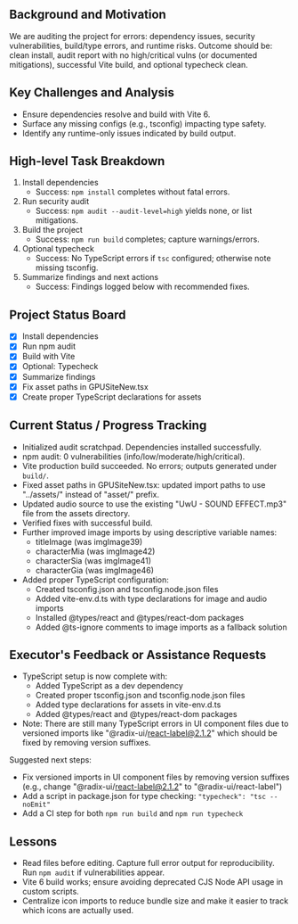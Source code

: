## Background and Motivation
We are auditing the project for errors: dependency issues, security vulnerabilities, build/type errors, and runtime risks. Outcome should be: clean install, audit report with no high/critical vulns (or documented mitigations), successful Vite build, and optional typecheck clean.

## Key Challenges and Analysis
- Ensure dependencies resolve and build with Vite 6.
- Surface any missing configs (e.g., tsconfig) impacting type safety.
- Identify any runtime-only issues indicated by build output.

## High-level Task Breakdown
1. Install dependencies
   - Success: `npm install` completes without fatal errors.
2. Run security audit
   - Success: `npm audit --audit-level=high` yields none, or list mitigations.
3. Build the project
   - Success: `npm run build` completes; capture warnings/errors.
4. Optional typecheck
   - Success: No TypeScript errors if `tsc` configured; otherwise note missing tsconfig.
5. Summarize findings and next actions
   - Success: Findings logged below with recommended fixes.

## Project Status Board
- [x] Install dependencies
- [x] Run npm audit
- [x] Build with Vite
- [x] Optional: Typecheck
- [x] Summarize findings
- [x] Fix asset paths in GPUSiteNew.tsx
- [x] Create proper TypeScript declarations for assets

## Current Status / Progress Tracking
- Initialized audit scratchpad. Dependencies installed successfully.
- npm audit: 0 vulnerabilities (info/low/moderate/high/critical).
- Vite production build succeeded. No errors; outputs generated under `build/`.
- Fixed asset paths in GPUSiteNew.tsx: updated import paths to use "../assets/" instead of "asset/" prefix.
- Updated audio source to use the existing "UwU - SOUND EFFECT.mp3" file from the assets directory.
- Verified fixes with successful build.
- Further improved image imports by using descriptive variable names:
  - titleImage (was imgImage39)
  - characterMia (was imgImage42)
  - characterSia (was imgImage41)
  - characterGia (was imgImage46)
- Added proper TypeScript configuration:
  - Created tsconfig.json and tsconfig.node.json files
  - Added vite-env.d.ts with type declarations for image and audio imports
  - Installed @types/react and @types/react-dom packages
  - Added @ts-ignore comments to image imports as a fallback solution

## Executor's Feedback or Assistance Requests
- TypeScript setup is now complete with:
  - Added TypeScript as a dev dependency
  - Created proper tsconfig.json and tsconfig.node.json files
  - Added type declarations for assets in vite-env.d.ts
  - Added @types/react and @types/react-dom packages
- Note: There are still many TypeScript errors in UI component files due to versioned imports like "@radix-ui/react-label@2.1.2" which should be fixed by removing version suffixes.

Suggested next steps:
- Fix versioned imports in UI component files by removing version suffixes (e.g., change "@radix-ui/react-label@2.1.2" to "@radix-ui/react-label")
- Add a script in package.json for type checking: `"typecheck": "tsc --noEmit"`
- Add a CI step for both `npm run build` and `npm run typecheck`

## Lessons
- Read files before editing. Capture full error output for reproducibility. Run `npm audit` if vulnerabilities appear.
- Vite 6 build works; ensure avoiding deprecated CJS Node API usage in custom scripts.
- Centralize icon imports to reduce bundle size and make it easier to track which icons are actually used.

